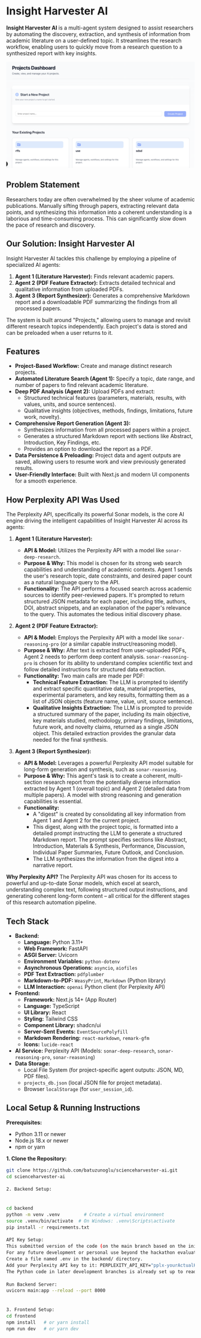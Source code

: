 # Insight Harvester AI 

**Insight Harvester AI** is a multi-agent system designed to assist researchers by automating the discovery, extraction, and synthesis of information from academic literature on a user-defined topic. It streamlines the research workflow, enabling users to quickly move from a research question to a synthesized report with key insights.

![Insight Harvester AI Screenshot](https://github.com/batuzunoglu/scienceharvester-ai/blob/main/image.png?raw=true) 

## Problem Statement

Researchers today are often overwhelmed by the sheer volume of academic publications. Manually sifting through papers, extracting relevant data points, and synthesizing this information into a coherent understanding is a laborious and time-consuming process. This can significantly slow down the pace of research and discovery.

## Our Solution: Insight Harvester AI

Insight Harvester AI tackles this challenge by employing a pipeline of specialized AI agents:

1.  **Agent 1 (Literature Harvester):** Finds relevant academic papers.
2.  **Agent 2 (PDF Feature Extractor):** Extracts detailed technical and qualitative information from uploaded PDFs.
3.  **Agent 3 (Report Synthesizer):** Generates a comprehensive Markdown report and a downloadable PDF summarizing the findings from all processed papers.

The system is built around "Projects," allowing users to manage and revisit different research topics independently. Each project's data is stored and can be preloaded when a user returns to it.

## Features

*   **Project-Based Workflow:** Create and manage distinct research projects.
*   **Automated Literature Search (Agent 1):** Specify a topic, date range, and number of papers to find relevant academic literature.
*   **Deep PDF Analysis (Agent 2):** Upload PDFs and extract:
    *   Structured technical features (parameters, materials, results, with values, units, and source sentences).
    *   Qualitative insights (objectives, methods, findings, limitations, future work, novelty).
*   **Comprehensive Report Generation (Agent 3):**
    *   Synthesizes information from all processed papers within a project.
    *   Generates a structured Markdown report with sections like Abstract, Introduction, Key Findings, etc.
    *   Provides an option to download the report as a PDF.
*   **Data Persistence & Preloading:** Project data and agent outputs are saved, allowing users to resume work and view previously generated results.
*   **User-Friendly Interface:** Built with Next.js and modern UI components for a smooth experience.

## How Perplexity API Was Used

The Perplexity API, specifically its powerful Sonar models, is the core AI engine driving the intelligent capabilities of Insight Harvester AI across its agents:

1.  **Agent 1 (Literature Harvester):**
    *   **API & Model:** Utilizes the Perplexity API with a model like `sonar-deep-research`.
    *   **Purpose & Why:** This model is chosen for its strong web search capabilities and understanding of academic contexts. Agent 1 sends the user's research topic, date constraints, and desired paper count as a natural language query to the API.
    *   **Functionality:** The API performs a focused search across academic sources to identify peer-reviewed papers. It's prompted to return structured JSON metadata for each paper, including title, authors, DOI, abstract snippets, and an explanation of the paper's relevance to the query. This automates the tedious initial discovery phase.

2.  **Agent 2 (PDF Feature Extractor):**
    *   **API & Model:** Employs the Perplexity API with a model like `sonar-reasoning-pro` (or a similar capable instruct/reasoning model).
    *   **Purpose & Why:** After text is extracted from user-uploaded PDFs, Agent 2 needs to perform deep content analysis. `sonar-reasoning-pro` is chosen for its ability to understand complex scientific text and follow detailed instructions for structured data extraction.
    *   **Functionality:** Two main calls are made per PDF:
        *   **Technical Feature Extraction:** The LLM is prompted to identify and extract specific quantitative data, material properties, experimental parameters, and key results, formatting them as a list of JSON objects (feature name, value, unit, source sentence).
        *   **Qualitative Insights Extraction:** The LLM is prompted to provide a structured summary of the paper, including its main objective, key materials studied, methodology, primary findings, limitations, future work, and novelty claims, returned as a single JSON object.
        This detailed extraction provides the granular data needed for the final synthesis.

3.  **Agent 3 (Report Synthesizer):**
    *   **API & Model:** Leverages a powerful Perplexity API model suitable for long-form generation and synthesis, such as `sonar-reasoning`.
    *   **Purpose & Why:** This agent's task is to create a coherent, multi-section research report from the potentially diverse information extracted by Agent 1 (overall topic) and Agent 2 (detailed data from multiple papers). A model with strong reasoning and generation capabilities is essential.
    *   **Functionality:**
        *   A "digest" is created by consolidating all key information from Agent 1 and Agent 2 for the current project.
        *   This digest, along with the project topic, is formatted into a detailed prompt instructing the LLM to generate a structured Markdown report. The prompt specifies sections like Abstract, Introduction, Materials & Synthesis, Performance, Discussion, Individual Paper Summaries, Future Outlook, and Conclusion.
        *   The LLM synthesizes the information from the digest into a narrative report.

**Why Perplexity API?** The Perplexity API was chosen for its access to powerful and up-to-date Sonar models, which excel at search, understanding complex text, following structured output instructions, and generating coherent long-form content – all critical for the different stages of this research automation pipeline.

## Tech Stack

*   **Backend:**
    *   **Language:** Python 3.11+
    *   **Web Framework:** FastAPI
    *   **ASGI Server:** Uvicorn
    *   **Environment Variables:** `python-dotenv`
    *   **Asynchronous Operations:** `asyncio`, `aiofiles`
    *   **PDF Text Extraction:** `pdfplumber`
    *   **Markdown-to-PDF:** `WeasyPrint`, `Markdown` (Python library)
    *   **LLM Interaction:** `openai` Python client (for Perplexity API)
*   **Frontend:**
    *   **Framework:** Next.js 14+ (App Router)
    *   **Language:** TypeScript
    *   **UI Library:** React
    *   **Styling:** Tailwind CSS
    *   **Component Library:** shadcn/ui
    *   **Server-Sent Events:** `EventSourcePolyfill`
    *   **Markdown Rendering:** `react-markdown`, `remark-gfm`
    *   **Icons:** `lucide-react`
*   **AI Service:** Perplexity API (Models: `sonar-deep-research`, `sonar-reasoning-pro`, `sonar-reasoning`)
*   **Data Storage:**
    *   Local File System (for project-specific agent outputs: JSON, MD, PDF files).
    *   `projects_db.json` (local JSON file for project metadata).
    *   Browser `localStorage` (for `user_session_id`).

## Local Setup & Running Instructions

**Prerequisites:**
*   Python 3.11 or newer
*   Node.js 18.x or newer
*   npm or yarn

**1. Clone the Repository:**
   ```bash
   git clone https://github.com/batuzunoglu/scienceharvester-ai.git 
   cd scienceharvester-ai

   2. Backend Setup:


cd backend
python -m venv .venv         # Create a virtual environment
source .venv/bin/activate  # On Windows: .venv\Scripts\activate
pip install -r requirements.txt

API Key Setup:
This submitted version of the code (on the main branch based on the initial working commit) contains a pre-configured API key for Perplexity for ease of testing by judges during the hackathon.
For any future development or personal use beyond the hackathon evaluation, it is strongly recommended to remove the hardcoded key and use environment variables. To do this:
Create a file named .env in the backend/ directory.
Add your Perplexity API key to it: PERPLEXITY_API_KEY="pplx-yourActualKeyGoesHere"
The Python code in later development branches is already set up to read from this .env file.

Run Backend Server:
uvicorn main:app --reload --port 8000


3. Frontend Setup:
cd frontend
npm install   # or yarn install
npm run dev   # or yarn dev
